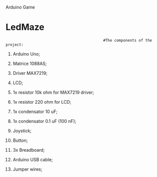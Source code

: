 Arduino Game

# LedMaze



                                                #The components of the project:

1.  Arduino Uno;

2.  Matrice 1088AS;

3.  Driver MAX7219;
    
4.  LCD;
    
5.  1x resistor 10k ohm for MAX7219 driver;
    
6. 1x resistor 220 ohm for LCD;
    
7. 1x condensator 10 uF;
    
8.  1x condensator 0.1 uF (100 nF);
    
9.  Joystick;
    
10.  Button;
    
11. 3x Breadboard;
    
12.  Arduino USB cable;
    
13.  Jumper wires;
        


